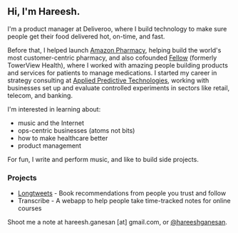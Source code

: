 ## Hi, I'm Hareesh. 

I'm a product manager at Deliveroo, where I build technology to make sure people get their food delivered hot, on-time, and fast.

Before that, I helped launch [Amazon Pharmacy](https://pharmacy.amazon.com/), helping build the world's most customer-centric pharmacy, and also cofounded [Fellow](https://myfellow.com) (formerly TowerView Health), where I worked with amazing people building products and services for patients to manage medications. I started my career in strategy consulting at [Applied Predictive Technologies](https://www.predictivetechnologies.com/en), working with businesses set up and evaluate controlled experiments in sectors like retail, telecom, and banking.

I'm interested in learning about:
- music and the Internet
- ops-centric businesses (atoms not bits)
- how to make healthcare better
- product management 

For fun, I write and perform music, and like to build side projects.

### Projects

- [Longtweets](https://longtweetsapp.com) - Book recommendations from people you trust and follow
- Transcribe - A webapp to help people take time-tracked notes for online courses

Shoot me a note at hareesh.ganesan [at] gmail.com, or [@hareeshganesan](https://www.twitter.com/hareeshganesan). 

